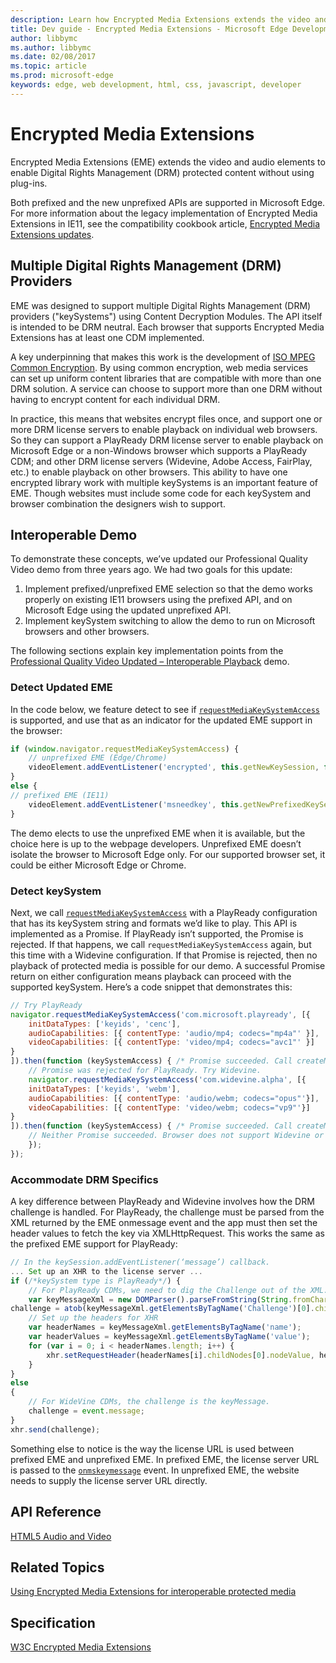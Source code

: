 ---description: Learn how Encrypted Media Extensions extends the video and audio elements to enable Digital Rights Management (DRM) protected content without using plug-ins.
title: Dev guide - Encrypted Media Extensions - Microsoft Edge Development
author: libbymc
ms.author: libbymc
ms.date: 02/08/2017
ms.topic: article
ms.prod: microsoft-edge
keywords: edge, web development, html, css, javascript, developer
---# Encrypted Media ExtensionsEncrypted Media Extensions (EME) extends the video and audio elements to enable Digital Rights Management (DRM) protected content without using plug-ins. Both prefixed and the new unprefixed APIs are supported in Microsoft Edge.  For more information about the legacy implementation of Encrypted Media Extensions in IE11, see the compatibility cookbook article, [Encrypted Media Extensions updates](https://msdn.microsoft.com/library/mt598601(v=vs.85).aspx).## Multiple Digital Rights Management (DRM) ProvidersEME was designed to support multiple Digital Rights Management (DRM) providers ("keySystems") using Content Decryption Modules.  The API itself is intended to be DRM neutral.  Each browser that supports Encrypted Media Extensions has at least one CDM implemented.A key underpinning that makes this work is the development of [ISO MPEG Common Encryption](http://www.iso.org/iso/home/store/catalogue_ics/catalogue_detail_ics.htm?csnumber=65271).  By using common encryption, web media services can set up uniform content libraries that are compatible with more than one DRM solution.  A service can choose to support more than one DRM without having to encrypt content for each individual DRM.In practice, this means that websites encrypt files once, and support one or more DRM license servers to enable playback on individual web browsers.  So they can support a PlayReady DRM license server to enable playback on Microsoft Edge or a non-Windows browser which supports a PlayReady CDM; and other DRM license servers (Widevine, Adobe Access, FairPlay, etc.) to enable playback on other browsers.  This ability to have one encrypted library work with multiple keySystems is an important feature of EME. Though websites must include some code for each keySystem and browser combination the designers wish to support.## Interoperable DemoTo demonstrate these concepts, we’ve updated our Professional Quality Video demo from three years ago. We had two goals for this update:1. Implement prefixed/unprefixed EME selection so that the demo works properly on existing IE11 browsers using the prefixed API, and on Microsoft Edge using the updated unprefixed API.2. Implement keySystem switching to allow the demo to run on Microsoft browsers and other browsers.The following sections explain key implementation points from the [Professional Quality Video Updated – Interoperable Playback](https://developer.microsoft.com/en-us/microsoft-edge/testdrive/demos/eme/) demo.### Detect Updated EMEIn the code below, we feature detect to see if [`requestMediaKeySystemAccess`](https://msdn.microsoft.com/library/mt573145(v=vs.85).aspx) is supported, and use that as an indicator for the updated EME support in the browser:``` jsif (window.navigator.requestMediaKeySystemAccess) {	// unprefixed EME (Edge/Chrome)	videoElement.addEventListener('encrypted', this.getNewKeySession, false);}else {// prefixed EME (IE11)	videoElement.addEventListener('msneedkey', this.getNewPrefixedKeySession, false);}```The demo elects to use the unprefixed EME when it is available, but the choice here is up to the webpage developers.  Unprefixed EME doesn’t isolate the browser to Microsoft Edge only.  For our supported browser set, it could be either Microsoft Edge or Chrome.### Detect keySystemNext, we call [`requestMediaKeySystemAccess`](https://msdn.microsoft.com/library/mt573145(v=vs.85).aspx) with a PlayReady configuration that has its keySystem string and formats we’d like to play.  This API is implemented as a Promise.  If PlayReady isn’t supported, the Promise is rejected.  If that happens, we call `requestMediaKeySystemAccess` again, but this time with a Widevine configuration.  If that Promise is rejected, then no playback of protected media is possible for our demo.  A successful Promise return on either configuration means playback can proceed with the supported keySystem.  Here’s a code snippet that demonstrates this:``` js// Try PlayReadynavigator.requestMediaKeySystemAccess('com.microsoft.playready', [{	initDataTypes: ['keyids', 'cenc'],	audioCapabilities: [{ contentType: 'audio/mp4; codecs="mp4a"' }],	videoCapabilities: [{ contentType: 'video/mp4; codecs="avc1"' }]}]).then(function (keySystemAccess) { /* Promise succeeded. Call createMediaKeys */},function () {	// Promise was rejected for PlayReady. Try Widevine.	navigator.requestMediaKeySystemAccess('com.widevine.alpha', [{	initDataTypes: ['keyids', 'webm'],	audioCapabilities: [{ contentType: 'audio/webm; codecs="opus"'}],	videoCapabilities: [{ contentType: 'video/webm; codecs="vp9"'}]}]).then(function (keySystemAccess) { /* Promise succeeded. Call createMediaKeys */ }, function () {	// Neither Promise succeeded. Browser does not support Widevine or PlayReady	});});```### Accommodate DRM SpecificsA key difference between PlayReady and Widevine involves how the DRM challenge is handled.  For PlayReady, the challenge must be parsed from the XML returned by the EME onmessage event and the app must then set the header values to fetch the key via XMLHttpRequest. This works the same as the prefixed EME support for PlayReady:``` js// In the keySession.addEventListener(‘message’) callback.... Set up an XHR to the license server ...if (/*keySystem type is PlayReady*/) {	// For PlayReady CDMs, we need to dig the Challenge out of the XML.	var keyMessageXml = new DOMParser().parseFromString(String.fromCharCode.apply(null, new Uint16Array(event.message)), 'application/xml');challenge = atob(keyMessageXml.getElementsByTagName('Challenge')[0].childNodes[0].nodeValue);	// Set up the headers for XHR	var headerNames = keyMessageXml.getElementsByTagName('name');	var headerValues = keyMessageXml.getElementsByTagName('value');	for (var i = 0; i < headerNames.length; i++) {		xhr.setRequestHeader(headerNames[i].childNodes[0].nodeValue, headerValues[i].childNodes[0].nodeValue);	}}else{	// For WideVine CDMs, the challenge is the keyMessage.	challenge = event.message;}xhr.send(challenge);```Something else to notice is the way the license URL is used between prefixed EME and unprefixed EME.  In prefixed EME, the license server URL is passed to the [`onmskeymessage`](https://msdn.microsoft.com/library/dn255026(v=vs.85).aspx) event. In unprefixed EME, the website needs to supply the license server URL directly.## API Reference [HTML5 Audio and Video](https://msdn.microsoft.com/library/hh772500(v=vs.85).aspx)## Related Topics[Using Encrypted Media Extensions for interoperable protected media](https://blogs.windows.com/msedgedev/2015/10/27/using-encrypted-media-extensions-for-interoperable-protected-media/)## Specification [W3C Encrypted Media Extensions](http://go.microsoft.com/fwlink/p/?linkid=386755)